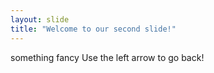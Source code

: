 ```yaml
---
layout: slide
title: "Welcome to our second slide!"
---
```

something fancy
Use the left arrow to go back!
